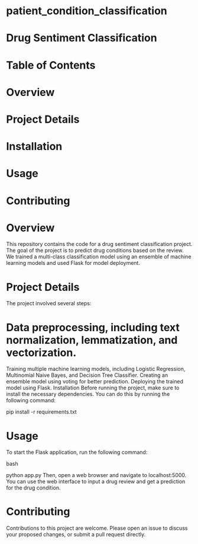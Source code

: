 # patient_condition_classification
# Drug Sentiment Classification
# Table of Contents
# Overview
# Project Details
# Installation
# Usage
# Contributing
# Overview
This repository contains the code for a drug sentiment classification project. The goal of the project is to predict drug conditions based on the review. We trained a multi-class classification model using an ensemble of machine learning models and used Flask for model deployment.

# Project Details
The project involved several steps:

# Data preprocessing, including text normalization, lemmatization, and vectorization.
Training multiple machine learning models, including Logistic Regression, Multinomial Naive Bayes, and Decision Tree Classifier.
Creating an ensemble model using voting for better prediction.
Deploying the trained model using Flask.
Installation
Before running the project, make sure to install the necessary dependencies. You can do this by running the following command:


pip install -r requirements.txt
# Usage
To start the Flask application, run the following command:

bash

python app.py
Then, open a web browser and navigate to localhost:5000. You can use the web interface to input a drug review and get a prediction for the drug condition.

# Contributing
Contributions to this project are welcome. Please open an issue to discuss your proposed changes, or submit a pull request directly.

